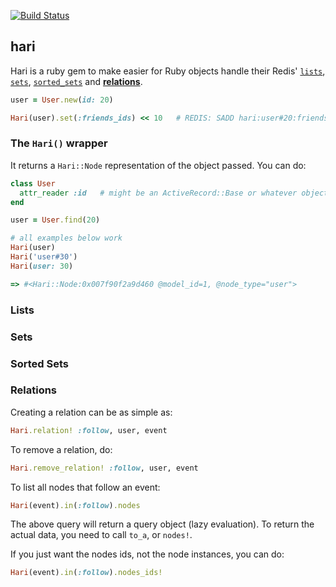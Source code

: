 [![Build Status](https://travis-ci.org/Clubjudge/hari.png?branch=master)](https://travis-ci.org/Clubjudge/hari)

## hari

Hari is a ruby gem to make easier for Ruby objects handle their Redis' [`lists`](https://github.com/Clubjudge/hari#lists), [`sets`](https://github.com/Clubjudge/hari#sets), [`sorted_sets`](https://github.com/Clubjudge/hari#sorted_sets) and [**relations**](https://github.com/Clubjudge/hari#relations).

```ruby
user = User.new(id: 20)

Hari(user).set(:friends_ids) << 10   # REDIS: SADD hari:user#20:friends_ids 10
```

### The `Hari()` wrapper

It returns a `Hari::Node` representation of the object passed. You can do:

```ruby
class User
  attr_reader :id   # might be an ActiveRecord::Base or whatever object responds to #id
end

user = User.find(20)

# all examples below work
Hari(user)
Hari('user#30')
Hari(user: 30)

=> #<Hari::Node:0x007f90f2a9d460 @model_id=1, @node_type="user">
```

### Lists

### Sets

### Sorted Sets

### Relations

Creating a relation can be as simple as:

```ruby
Hari.relation! :follow, user, event
```

To remove a relation, do:

```ruby
Hari.remove_relation! :follow, user, event
```

To list all nodes that follow an event:

```ruby
Hari(event).in(:follow).nodes
```

The above query will return a query object (lazy evaluation). To return the actual data, you need to call `to_a`, or `nodes!`.

If you just want the nodes ids, not the node instances, you can do:

```ruby
Hari(event).in(:follow).nodes_ids!
```
